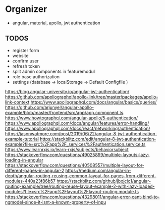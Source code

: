 # Organizer

-   angular, material, apollo, jwt authentication

## TODOS

-   register form
-   website
-   confirm user
-   refresh token
-   split admin components in featuremodul
-   role base authorization
-   settings (database -> localStorage -> Default Configfile )


https://blog.angular-university.io/angular-jwt-authentication/
https://github.com/apollographql/apollo-link/tree/master/packages/apollo-link-context
https://www.apollographql.com/docs/angular/basics/queries/
https://github.com/arjunyel/angular-apollo-example/blob/master/frontend/src/app/app.component.ts
https://www.howtographql.com/angular-apollo/5-authentication/
https://www.apollographql.com/docs/angular/features/error-handling/
https://www.apollographql.com/docs/react/networking/authentication/
https://jasonwatmore.com/post/2019/06/22/angular-8-jwt-authentication-example-tutorial
https://stackblitz.com/edit/angular-8-jwt-authentication-example?file=src%2Fapp%2F_services%2Fauthentication.service.ts
https://www.learnrxjs.io/learn-rxjs/subjects/behaviorsubject
https://stackoverflow.com/questions/49025899/multiple-layouts-lazy-loading-in-angular
https://stackoverflow.com/questions/40508557/multiple-layout-for-different-pages-in-angular-2
https://medium.com/angular-in-depth/angular-routing-reusing-common-layout-for-pages-from-different-modules-440a23f86b57
https://stackblitz.com/github/jbojcic1/angular-routing-example/tree/routing-reuse-layout-example-2-with-lazy-loaded-modules?file=src%2Fapp%2Flayout%2Flayout-routing.module.ts
https://stackoverflow.com/questions/43298011/angular-error-cant-bind-to-ngmodel-since-it-isnt-a-known-property-of-inpu